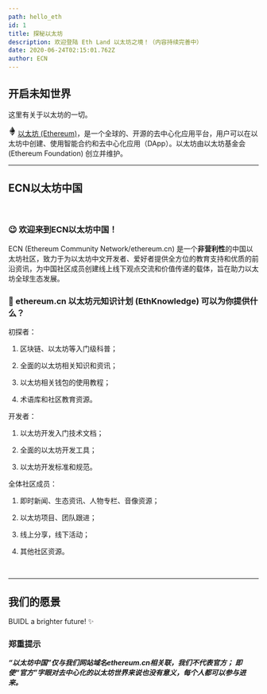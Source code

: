```yaml
---
path: hello_eth
id: 1
title: 探秘以太坊
description: 欢迎登陆 Eth Land 以太坊之境！（内容持续完善中）
date: 2020-06-24T02:15:01.762Z
author: ECN
---
```


## 开启未知世界 


这里有关于以太坊的一切。
<p>
<div style="width:15px; display:inline-block">
    <img src="./timg.jpg"/>
</div>
<a href="ethereum-ecosystem/community/organization/ethereum.network.md"> 以太坊 (Ethereum)</a>，是一个全球的、开源的去中心化应用平台，用户可以在以太坊中创建、使用智能合约和去中心化应用（DApp）。以太坊由以太坊基金会 (Ethereum Foundation) 创立并维护。
</p>

<hr/>

## ECN以太坊中国
<br/>

### 😉 欢迎来到ECN以太坊中国！

ECN \(Ethereum Community Network/ethereum.cn\) 是一个**非营利性**的中国以太坊社区，致力于为以太坊中文开发者、爱好者提供全方位的教育支持和优质的前沿资讯，为中国社区成员创建线上线下观点交流和价值传递的载体，旨在助力以太坊全球生态发展。

### 🤔 ethereum.cn 以太坊元知识计划 \(EthKnowledge\) 可以为你提供什么？

初探者：

1. 区块链、以太坊等入门级科普；

2. 全面的以太坊相关知识和资讯；

3. 以太坊相关钱包的使用教程；

4. 术语库和社区教育资源。

开发者：

1. 以太坊开发入门技术文档；

2. 全面的以太坊开发工具；

3. 以太坊开发标准和规范。

全体社区成员：

1. 即时新闻、生态资讯、人物专栏、音像资源；

2. 以太坊项目、团队跟进；

3. 线上分享，线下活动；

4. 其他社区资源。

<br/>
<hr/>

## 我们的愿景

BUIDL a brighter future! ✨ 



### 郑重提示

_**“以太坊中国”仅与我们网站域名ethereum.cn相关联，我们不代表官方； 即使“官方”字眼对去中心化的以太坊世界来说也没有意义，每个人都可以参与进来。**_







